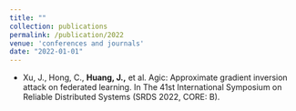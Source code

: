 ```yaml
---
title: ""
collection: publications
permalink: /publication/2022
venue: 'conferences and journals'
date: "2022-01-01"
---
```


- Xu, J., Hong, C., **Huang, J.,** et al. Agic: Approximate gradient inversion attack on federated learning. In The 41st International Symposium on Reliable Distributed Systems (SRDS 2022, CORE: B).

